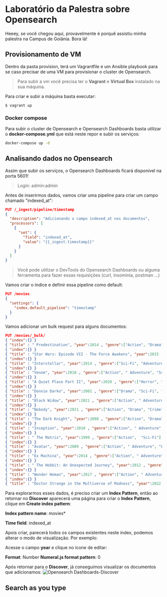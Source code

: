 # Laboratório da Palestra sobre Opensearch

Heeey, se você chegou aqui, provavelmente é porquê assistiu minha palestra na Campus de Goiânia. Bora lá!

## Provisionamento de VM

Dentro da pasta provision, terá um Vagrantfile e um Ansible playbook para se caso precisar de uma VM para provisionar o cluster de Opensearch.

> Para subir a vm você precisa ter o **Vagrant** e **Virtual Box** instalado na sua máquina.

Para criar e subir a máquina basta executar:
```
$ vagrant up
```

### Docker compose

Para subir o cluster de Opensearch e Opensearch Dashboards basta utilizar o **docker-compose.yml** que está neste repor e subir os serviços:

```bash
docker-compose up -d
```

## Analisando dados no Opensearch

Assim que subir os serviços, o Opensearch Dashboards ficará disponível na porta 5601!

> Login: admin:admin

Antes de inserirmos dados, vamos criar uma pipeline para criar um campo chamado "indexed_at":

```json
PUT /_ingest/pipeline/timestamp
{
  "description": "Adicionando o campo indexed_at nos documentos",
  "processors": [
    {
      "set": {
        "field": "indexed_at",
        "value": "{{_ingest.timestamp}}"
      }
    }
  ]
}
```

> Você pode utilizar o DevTools do Opensearch Dashboards ou alguma ferramenta para fazer essas requisições (curl, insominia, postman ...)

Vamos criar o índice e definir essa pipeline como default:

```json
PUT /movies
{
  "settings": {
    "index.default_pipeline": "timestamp"
  }
}
```

Vamos adicionar um bulk request para alguns documentos:

```json
PUT /movies/_bulk/
{ "index":{} }
{ "title" : " Predestination", "year":2014 , "genre":["Action", "Drama", "Sci-Fi"] }
{ "index":{} }
{ "title" : "Star Wars: Episode VII - The Force Awakens", "year":2015 , "genre":["Action", "Adventure", "Fantasy", "Sci-Fi"] }
{ "index":{} }
{ "title" : "Interstellar", "year":2014 , "genre":["Sci-Fi", "Adventure", "Drama"] }
{ "index":{} }
{ "title" : "Venom", "year":2018 , "genre":["Action", " Adventure", "Sci-Fi"] }
{ "index":{} }
{ "title" : "A Quiet Place Part II", "year":2020 , "genre":["Horror", "Sci-Fi", "Drama"] }
{ "index":{} }
{ "title" : "Donnie Darko", "year":2001 , "genre":["Drama", "Sci-Fi", "Mistery"] }
{ "index":{} }
{ "title" : "Black Widow", "year":2021 , "genre":["Action", " Adventure", "Sci-Fi"] }
{ "index":{} }
{ "title" : "Nobody", "year":2021 , "genre":["Action", "Drama", "Crime"] }
{ "index":{} }
{ "title" : "The Dark Knight", "year":2008 , "genre":["Action", "Drama", "Crime"] }
{ "index":{} }
{ "title" : "Inception", "year":2010 , "genre":["Action", " Adventure", "Sci-Fi"] }
{ "index":{} }
{ "title" : " The Matrix", "year":1999 , "genre":["Action",  "Sci-Fi"] }
{ "index":{} }
{ "title" : "Avatar", "year":2009 , "genre":["Action", " Adventure", "Fantasy"] }
{ "index":{} }
{ "title" : "Ex Machina", "year":2014 , "genre":["Action", " Adventure", "Sci-Fi"] }
{ "index":{} }
{ "title" : " The Hobbit: An Unexpected Journey", "year":2012 , "genre":[" Adventure", "Fantasy"] }
{ "index":{} }
{ "title" : "Wonder Woman", "year":2017 , "genre":["Action", " Adventure", "Fantasy"] }
{ "index":{} }
{ "title" : "Doctor Strange in the Multiverse of Madness", "year":2022 , "genre":["Action", " Adventure", "Fantasy"] }
```

Para explorarmos esses dados, é preciso criar um **Index Pattern**, então ao retornar no **Discover** aparecerá uma página para criar o **Index Pattern**, clique em **Create index pattern**:

**Index pattern name**: movies*

**Time field**: indexed_at



Apois criar, parecerá todos os campos existentes neste index, podemos alterar o modo de visualização. Por exemplo:

Acesse o campo **year** e clique no ícone de editar:

**Format**: Number
**Numeral.js format pattern**: 0

Após retornar para o **Discover**, já conseguimos visualizar os documentos que adicionamos:
![Opensearch Dashboards-Discover](https://dev-to-uploads.s3.amazonaws.com/uploads/articles/e2uqjwo4cjis0jefy72j.png)


## Search as you type